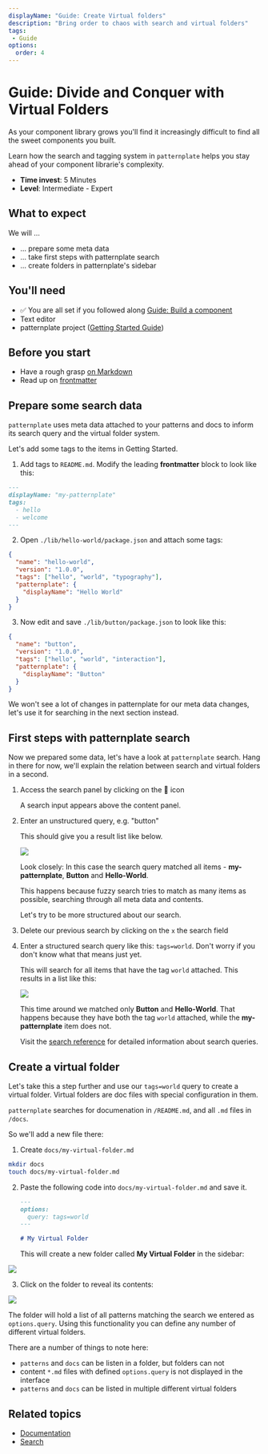 ```yaml
---
displayName: "Guide: Create Virtual folders"
description: "Bring order to chaos with search and virtual folders"
tags: 
 - Guide
options:
  order: 4
---
```


# Guide: Divide and Conquer with Virtual Folders

As your component library grows you'll find it increasingly difficult 
to find all the sweet components you built. 

Learn how the search and tagging system in `patternplate` helps you stay ahead of your component librarie's complexity.

* **Time invest**: 5 Minutes
* **Level**: Intermediate - Expert

## What to expect

We will …

* … prepare some meta data
* … take first steps with patternplate search
* … create folders in patternplate's sidebar

## You'll need

* :white_check_mark: You are all set if you followed along [Guide: Build a component](./doc/docs/guides/add-component?guides-enabled=true)
* Text editor
* patternplate project ([Getting Started Guide](./doc/docs/guides/getting-started?guides-enabled=true))

## Before you start

* Have a rough grasp [on Markdown](https://guides.github.com/features/mastering-markdown/)
* Read up on [frontmatter](https://jekyllrb.com/docs/frontmatter/)

## Prepare some search data

`patternplate` uses meta data attached to your patterns and docs to 
 inform its search query and the virtual folder system.

Let's add some tags to the items in Getting Started.


1. Add tags to `README.md`. Modify the leading **frontmatter** block
   to look like this:

  ```md
  ---
  displayName: "my-patternplate"
  tags:
    - hello
    - welcome
  ---
  ```

2. Open `./lib/hello-world/package.json` and attach some tags:

  ```json
  {
    "name": "hello-world",
    "version": "1.0.0",
    "tags": ["hello", "world", "typography"],
    "patternplate": {
      "displayName": "Hello World"
    }
  }
  ```

3. Now edit and save `./lib/button/package.json` to look like this:

  ```json
  {
    "name": "button",
    "version": "1.0.0",
    "tags": ["hello", "world", "interaction"],
    "patternplate": {
      "displayName": "Button"
    }
  }
  ```

We won't see a lot of changes in patternplate for our meta data changes,
let's use it for searching in the next section instead.

## First steps with patternplate search

Now we prepared some data, let's have a look at `patternplate` search.
Hang in there for now, we'll explain the relation between search and virtual folders
in a second.

1. Access the search panel by clicking on the :mag_right: icon

   A search input appears above the content panel.

2. Enter an unstructured query, e.g. "button"

   This should give you a result list like below. 

   ![](https://patternplate.github.io/media/images/screenshot-search-fuzzy.png)

   Look closely: In this case the search query matched all items - **my-patternplate**, **Button**
   and **Hello-World**. 
   
   This happens because fuzzy search tries to match as many items as possible, searching
   through all meta data and contents.

   Let's try to be more structured about our search.

3. Delete our previous search by clicking on the `x` the search field

4. Enter a structured search query like this: `tags=world`. 
   Don't worry if you don't know what that means just yet.
 
   This will search for all items that have the tag `world` attached. This results
   in a list like this:

   ![](https://patternplate.github.io/media/images/screenshot-search-structured.png)

   This time around we matched only **Button** and **Hello-World**. That happens because they have both
   the tag `world` attached, while the **my-patternplate** item does not.

   Visit the [search reference](./doc/docs/reference/search?reference-enabled=true) for detailed information about search queries.

## Create a virtual folder

Let's take this a step further and use our `tags=world` query to create a virtual folder.
Virtual folders are doc files with special configuration in them. 

`patternplate` searches
for documenation in `/README.md`, and all `.md` files in `/docs`. 

So we'll add a new file there:

1. Create `docs/my-virtual-folder.md`

  ```bash
  mkdir docs
  touch docs/my-virtual-folder.md
  ```

2. Paste the following code into `docs/my-virtual-folder.md` and save it.
  
   ```md
   ---
   options:
     query: tags=world
   ---

   # My Virtual Folder
   ```

   This will create a new folder called **My Virtual Folder** in the sidebar:

  ![](https://patternplate.github.io/media/images/screenshot-virtual-folder.png)

3. Click on the folder to reveal its contents:

  ![](https://patternplate.github.io/media/images/screenshot-virtual-folder-open.png)

  The folder will hold a list of all patterns matching the search we entered as `options.query`.
  Using this functionality you can define any number of different virtual folders.

  There are a number of things to note here:

  * `patterns` and `docs` can be listen in a folder, but folders can not
  * content `*.md` files with defined `options.query` is not displayed in the interface
  * `patterns` and `docs` can be listed in multiple different virtual folders

## Related topics

* [Documentation](./doc/docs/reference/documentation?reference-enabled=true)
* [Search](./doc/docs/reference/search?reference-enabled=true)
